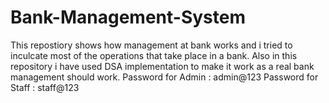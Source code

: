 # Bank-Management-System
This repostiory shows how management at bank works and i tried to inculcate most of the operations that take place in a bank.
Also in this repository i have used DSA implementation to make it work as a real bank management should work.
Password for Admin : admin@123
Password for Staff : staff@123
